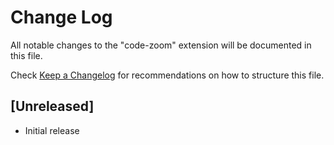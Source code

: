# Change Log

All notable changes to the "code-zoom" extension will be documented in this file.

Check [Keep a Changelog](http://keepachangelog.com/) for recommendations on how to structure this file.

## [Unreleased]

- Initial release